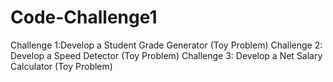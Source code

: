 # Code-Challenge1
Challenge 1:Develop a Student Grade Generator (Toy Problem)
Challenge 2: Develop a Speed Detector (Toy Problem)
Challenge 3: Develop a Net Salary Calculator (Toy Problem)

